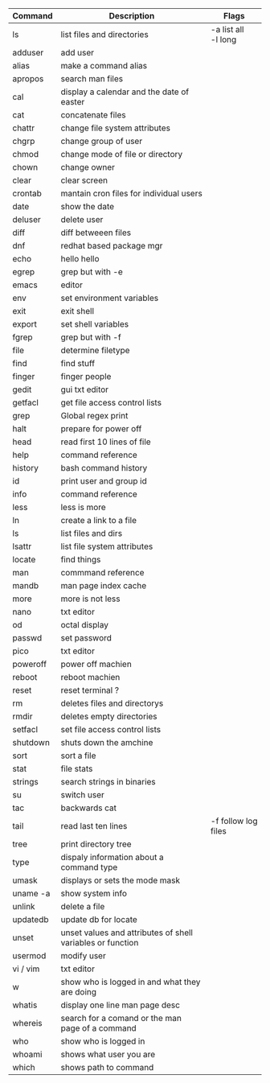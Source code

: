 | Command | Description | Flags |
| ------- | ----------- | ------- |
| ls	  |	list files and directories | -a list all <br>  -l long  |
| adduser | add user    |         |
|  alias  | make a command alias |
| apropos | search man files | 
| cal     | display a calendar and the date of easter | 
| cat     | concatenate files ||
| chattr  | change file system attributes
| chgrp   | change group of user | 
| chmod   | change mode of file or directory |
| chown   | change owner |
| clear   | clear screen |
| crontab | mantain cron files for individual users |
| date    | show the date |
| deluser | delete user |
| diff    | diff betweeen files |
| dnf     | redhat based package mgr |
| echo    | hello hello |
| egrep   | grep but with -e |
| emacs   | editor |
| env     | set environment variables |
| exit    | exit shell |
| export  | set shell variables | 
| fgrep   | grep but with -f |
| file    | determine filetype |
| find |    find stuff |
| finger  | finger people |
| gedit   | gui txt editor |
| getfacl | get file access control lists |
| grep    | Global regex print |
| halt    | prepare for power off |
| head    | read first 10 lines of file |
| help    | command reference |
| history | bash command history |
| id      | print user and group id |
| info    | command reference | 
| less    | less is more | 
| ln      | create a link to a file |
| ls      | list files and dirs |
| lsattr  | list file system attributes
| locate  | find things |
| man     | commmand reference |
| mandb   | man page index cache |
| more    | more is not less | 
| nano    | txt editor |
| od      |  octal display |
| passwd  | set password
| pico    | txt editor |
| poweroff | power off machien |
| reboot  | reboot machien |
| reset   | reset terminal ? |
| rm      | deletes files and directorys |
| rmdir   | deletes empty directories |
| setfacl | set file access control lists |  
| shutdown | shuts down the amchine |
| sort | sort a file |
| stat | file stats |
| strings | search strings in binaries |
| su      | switch user
| tac     | backwards cat
| tail    | read last ten lines | -f follow log files |
| tree    | print directory tree |
| type    | dispaly information about a command type |
| umask   | displays or sets the mode mask | 
| uname -a | show system info | 
| unlink | delete a file |
| updatedb | update db for locate |
| unset | unset values and attributes of shell variables or function |
| usermod | modify user |
| vi / vim | txt editor |
| w       | show who is logged in and what they are doing | 
| whatis  | display one line man page desc |
| whereis | search for a comand or the man page of a command |
| who     | show who is logged in |
| whoami  | shows what user you are |
| which   | shows path to command |







